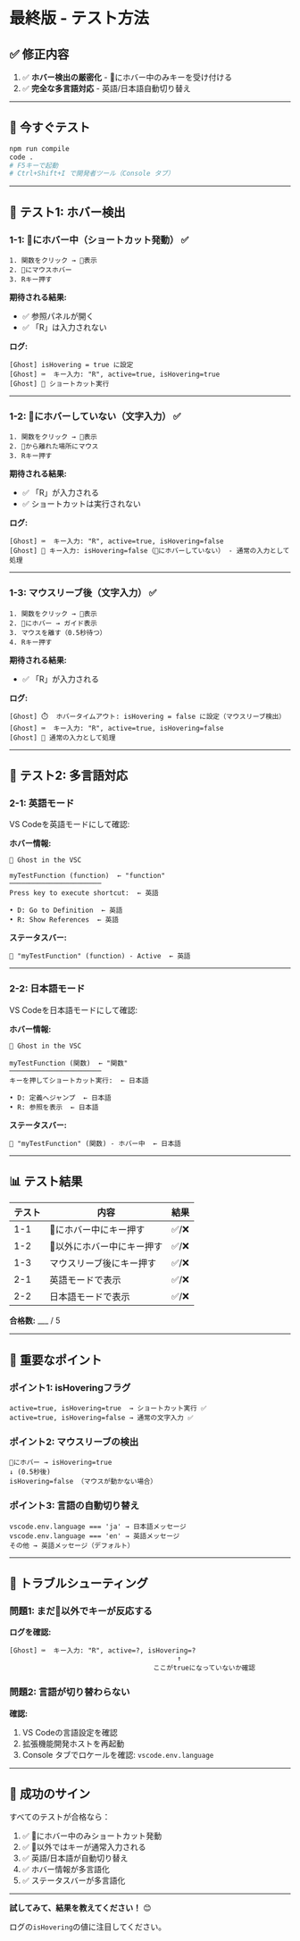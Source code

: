 # 最終版 - テスト方法

## ✅ 修正内容

1. ✅ **ホバー検出の厳密化** - 👻にホバー中のみキーを受け付ける
2. ✅ **完全な多言語対応** - 英語/日本語自動切り替え

---

## 🚀 今すぐテスト

```bash
npm run compile
code .
# F5キーで起動
# Ctrl+Shift+I で開発者ツール（Console タブ）
```

---

## 🧪 テスト1: ホバー検出

### 1-1: 👻にホバー中（ショートカット発動） ✅

```
1. 関数をクリック → 👻表示
2. 👻にマウスホバー
3. Rキー押す
```

**期待される結果:**
- ✅ 参照パネルが開く
- ✅ 「R」は入力されない

**ログ:**
```
[Ghost] isHovering = true に設定
[Ghost] ⌨️  キー入力: "R", active=true, isHovering=true
[Ghost] 🚀 ショートカット実行
```

---

### 1-2: 👻にホバーしていない（文字入力） ✅

```
1. 関数をクリック → 👻表示
2. 👻から離れた場所にマウス
3. Rキー押す
```

**期待される結果:**
- ✅ 「R」が入力される
- ✅ ショートカットは実行されない

**ログ:**
```
[Ghost] ⌨️  キー入力: "R", active=true, isHovering=false
[Ghost] 🔵 キー入力: isHovering=false（👻にホバーしていない） - 通常の入力として処理
```

---

### 1-3: マウスリーブ後（文字入力） ✅

```
1. 関数をクリック → 👻表示
2. 👻にホバー → ガイド表示
3. マウスを離す（0.5秒待つ）
4. Rキー押す
```

**期待される結果:**
- ✅ 「R」が入力される

**ログ:**
```
[Ghost] ⏱️  ホバータイムアウト: isHovering = false に設定（マウスリーブ検出）
[Ghost] ⌨️  キー入力: "R", active=true, isHovering=false
[Ghost] 🔵 通常の入力として処理
```

---

## 🧪 テスト2: 多言語対応

### 2-1: 英語モード

VS Codeを英語モードにして確認:

**ホバー情報:**
```
👻 Ghost in the VSC

myTestFunction (function)  ← "function"
───────────────────────
Press key to execute shortcut:  ← 英語

• D: Go to Definition  ← 英語
• R: Show References  ← 英語
```

**ステータスバー:**
```
👻 "myTestFunction" (function) - Active  ← 英語
```

---

### 2-2: 日本語モード

VS Codeを日本語モードにして確認:

**ホバー情報:**
```
👻 Ghost in the VSC

myTestFunction (関数)  ← "関数"
───────────────────────
キーを押してショートカット実行:  ← 日本語

• D: 定義へジャンプ  ← 日本語
• R: 参照を表示  ← 日本語
```

**ステータスバー:**
```
👻 "myTestFunction" (関数) - ホバー中  ← 日本語
```

---

## 📊 テスト結果

| テスト | 内容 | 結果 |
|--------|------|------|
| 1-1 | 👻にホバー中にキー押す | ✅/❌ |
| 1-2 | 👻以外にホバー中にキー押す | ✅/❌ |
| 1-3 | マウスリーブ後にキー押す | ✅/❌ |
| 2-1 | 英語モードで表示 | ✅/❌ |
| 2-2 | 日本語モードで表示 | ✅/❌ |

**合格数:** ___ / 5

---

## 🎯 重要なポイント

### ポイント1: isHoveringフラグ

```
active=true, isHovering=true  → ショートカット実行 ✅
active=true, isHovering=false → 通常の文字入力 ✅
```

### ポイント2: マウスリーブの検出

```
👻にホバー → isHovering=true
↓ (0.5秒後)
isHovering=false （マウスが動かない場合）
```

### ポイント3: 言語の自動切り替え

```
vscode.env.language === 'ja' → 日本語メッセージ
vscode.env.language === 'en' → 英語メッセージ
その他 → 英語メッセージ（デフォルト）
```

---

## 🐛 トラブルシューティング

### 問題1: まだ👻以外でキーが反応する

**ログを確認:**
```
[Ghost] ⌨️  キー入力: "R", active=?, isHovering=?
                                          ↑
                                    ここがtrueになっていないか確認
```

### 問題2: 言語が切り替わらない

**確認:**
1. VS Codeの言語設定を確認
2. 拡張機能開発ホストを再起動
3. Console タブでロケールを確認: `vscode.env.language`

---

## 🎉 成功のサイン

すべてのテストが合格なら：

1. ✅ 👻にホバー中のみショートカット発動
2. ✅ 👻以外ではキーが通常入力される
3. ✅ 英語/日本語が自動切り替え
4. ✅ ホバー情報が多言語化
5. ✅ ステータスバーが多言語化

---

**試してみて、結果を教えてください！** 😊

ログの`isHovering`の値に注目してください。







